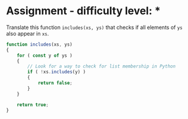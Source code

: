 # Assignment - difficulty level: *

Translate this function `includes(xs, ys)` that checks if all elements of `ys` also appear in `xs`.

```javascript
function includes(xs, ys)
{
    for ( const y of ys )
    {
        // Look for a way to check for list membership in Python
        if ( !xs.includes(y) )
        {
            return false;
        }
    }

    return true;
}
